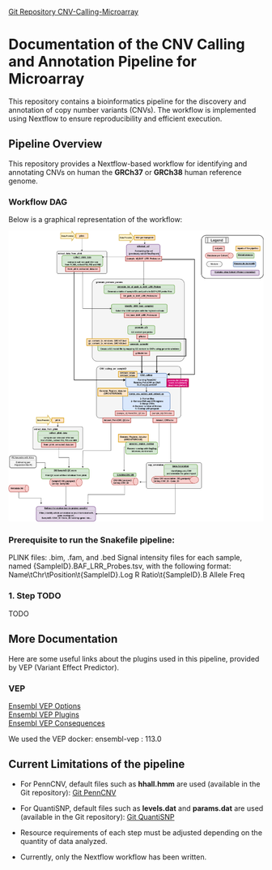 [Git Repository CNV-Calling-Microarray](https://github.com/JacquemontLab/CNV-Calling-Microarray)

# Documentation of the CNV Calling and Annotation Pipeline for Microarray
This repository contains a bioinformatics pipeline for the discovery and annotation of copy number variants (CNVs).
The workflow is implemented using Nextflow to ensure reproducibility and efficient execution.

## Pipeline Overview
This repository provides a Nextflow-based workflow for identifying and annotating CNVs on human the **GRCh37** or **GRCh38** human reference genome.

### Workflow DAG
Below is a graphical representation of the workflow:

![Workflow DAG](dag.png)


### Prerequisite to run the Snakefile pipeline:
PLINK files: .bim, .fam, and .bed
Signal intensity files for each sample, named {SampleID}.BAF_LRR_Probes.tsv, with the following format:
Name\tChr\tPosition\t{SampleID}.Log R Ratio\t{SampleID}.B Allele Freq


### 1. Step TODO

TODO


## More Documentation
Here are some useful links about the plugins used in this pipeline, provided by VEP (Variant Effect Predictor).

### VEP

[Ensembl VEP Options](https://useast.ensembl.org/info/docs/tools/vep/script/vep_options.html)\
[Ensembl VEP Plugins](https://useast.ensembl.org/info/docs/tools/vep/script/vep_plugins.html)\
[Ensembl VEP Consequences](https://useast.ensembl.org/info/genome/variation/prediction/predicted_data.html)

We used the VEP docker: ensembl-vep : 113.0


## Current Limitations of the pipeline

- For PennCNV, default files such as **hhall.hmm** are used (available in the Git repository):
[Git PennCNV](https://github.com/WGLab/PennCNV)

- For QuantiSNP, default files such as **levels.dat** and **params.dat** are used (available in the Git repository):
[Git QuantiSNP](https://github.com/cwcyau/quantisnp)

- Resource requirements of each step must be adjusted depending on the quantity of data analyzed.

- Currently, only the Nextflow workflow has been written.
